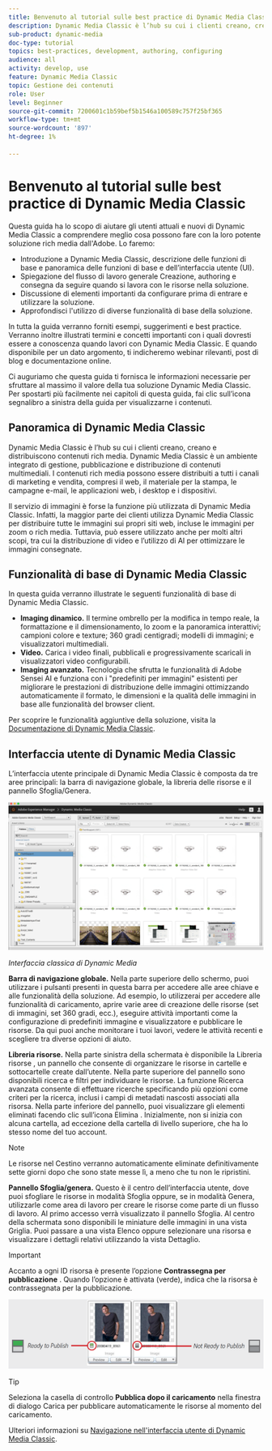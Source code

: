 ```yaml
---
title: Benvenuto al tutorial sulle best practice di Dynamic Media Classic
description: Dynamic Media Classic è l’hub su cui i clienti creano, creano e distribuiscono contenuti rich media. Questa esercitazione sulle best practice è stata creata per aiutare gli utenti attuali e nuovi di Dynamic Media Classic a comprendere meglio cosa possono fare con questa potente soluzione rich media di Adobe. In questa parte dell’esercitazione, scoprirai cos’è Dynamic Media Classic e consulta brevemente le sue funzionalità principali e l’interfaccia utente.
sub-product: dynamic-media
doc-type: tutorial
topics: best-practices, development, authoring, configuring
audience: all
activity: develop, use
feature: Dynamic Media Classic
topic: Gestione dei contenuti
role: User
level: Beginner
source-git-commit: 7200601c1b59bef5b1546a100589c757f25bf365
workflow-type: tm+mt
source-wordcount: '897'
ht-degree: 1%

---
```



# Benvenuto al tutorial sulle best practice di Dynamic Media Classic

Questa guida ha lo scopo di aiutare gli utenti attuali e nuovi di Dynamic Media Classic a comprendere meglio cosa possono fare con la loro potente soluzione rich media dall&#39;Adobe. Lo faremo:

- Introduzione a Dynamic Media Classic, descrizione delle funzioni di base e panoramica delle funzioni di base e dell’interfaccia utente (UI).
- Spiegazione del flusso di lavoro generale Creazione, authoring e consegna da seguire quando si lavora con le risorse nella soluzione.
- Discussione di elementi importanti da configurare prima di entrare e utilizzare la soluzione.
- Approfondisci l&#39;utilizzo di diverse funzionalità di base della soluzione.

In tutta la guida verranno forniti esempi, suggerimenti e best practice. Verranno inoltre illustrati termini e concetti importanti con i quali dovresti essere a conoscenza quando lavori con Dynamic Media Classic. E quando disponibile per un dato argomento, ti indicheremo webinar rilevanti, post di blog e documentazione online.

Ci auguriamo che questa guida ti fornisca le informazioni necessarie per sfruttare al massimo il valore della tua soluzione Dynamic Media Classic. Per spostarti più facilmente nei capitoli di questa guida, fai clic sull’icona segnalibro a sinistra della guida per visualizzarne i contenuti.

## Panoramica di Dynamic Media Classic

Dynamic Media Classic è l’hub su cui i clienti creano, creano e distribuiscono contenuti rich media. Dynamic Media Classic è un ambiente integrato di gestione, pubblicazione e distribuzione di contenuti multimediali. I contenuti rich media possono essere distribuiti a tutti i canali di marketing e vendita, compresi il web, il materiale per la stampa, le campagne e-mail, le applicazioni web, i desktop e i dispositivi.

Il servizio di immagini è forse la funzione più utilizzata di Dynamic Media Classic. Infatti, la maggior parte dei clienti utilizza Dynamic Media Classic per distribuire tutte le immagini sui propri siti web, incluse le immagini per zoom o rich media. Tuttavia, può essere utilizzato anche per molti altri scopi, tra cui la distribuzione di video e l’utilizzo di AI per ottimizzare le immagini consegnate.

## Funzionalità di base di Dynamic Media Classic

In questa guida verranno illustrate le seguenti funzionalità di base di Dynamic Media Classic.

- **Imaging dinamico.** Il termine ombrello per la modifica in tempo reale, la formattazione e il dimensionamento, lo zoom e la panoramica interattivi; campioni colore e texture; 360 gradi centigradi; modelli di immagini; e visualizzatori multimediali.
- **Video.** Carica i video finali, pubblicali e progressivamente scaricali in visualizzatori video configurabili.
- **Imaging avanzato.** Tecnologia che sfrutta le funzionalità di Adobe Sensei AI e funziona con i &quot;predefiniti per immagini&quot; esistenti per migliorare le prestazioni di distribuzione delle immagini ottimizzando automaticamente il formato, le dimensioni e la qualità delle immagini in base alle funzionalità del browser client.

Per scoprire le funzionalità aggiuntive della soluzione, visita la [Documentazione di Dynamic Media Classic](https://experienceleague.adobe.com/docs/dynamic-media-classic/using/intro/introduction.html).

## Interfaccia utente di Dynamic Media Classic

L’interfaccia utente principale di Dynamic Media Classic è composta da tre aree principali: la barra di navigazione globale, la libreria delle risorse e il pannello Sfoglia/Genera.

![immagine](assets/overview/overview-dmc-ui-ew.png)

_Interfaccia classica di Dynamic Media_

**Barra di navigazione globale.** Nella parte superiore dello schermo, puoi utilizzare i pulsanti presenti in questa barra per accedere alle aree chiave e alle funzionalità della soluzione. Ad esempio, lo utilizzerai per accedere alle funzionalità di caricamento, aprire varie aree di creazione delle risorse (set di immagini, set 360 gradi, ecc.), eseguire attività importanti come la configurazione di predefiniti immagine e visualizzatore e pubblicare le risorse. Da qui puoi anche monitorare i tuoi lavori, vedere le attività recenti e scegliere tra diverse opzioni di aiuto.

**Libreria risorse.** Nella parte sinistra della schermata è disponibile la Libreria risorse , un pannello che consente di organizzare le risorse in cartelle e sottocartelle create dall’utente. Nella parte superiore del pannello sono disponibili ricerca e filtri per individuare le risorse. La funzione Ricerca avanzata consente di effettuare ricerche specificando più opzioni come criteri per la ricerca, inclusi i campi di metadati nascosti associati alla risorsa. Nella parte inferiore del pannello, puoi visualizzare gli elementi eliminati facendo clic sull’icona Elimina . Inizialmente, non si inizia con alcuna cartella, ad eccezione della cartella di livello superiore, che ha lo stesso nome del tuo account.

>[!NOTE]
>
>Le risorse nel Cestino verranno automaticamente eliminate definitivamente sette giorni dopo che sono state messe lì, a meno che tu non le ripristini.

**Pannello Sfoglia/genera.** Questo è il centro dell’interfaccia utente, dove puoi sfogliare le risorse in modalità Sfoglia oppure, se in modalità Genera, utilizzarle come area di lavoro per creare le risorse come parte di un flusso di lavoro. Al primo accesso verrà visualizzato il pannello Sfoglia. Al centro della schermata sono disponibili le miniature delle immagini in una vista Griglia. Puoi passare a una vista Elenco oppure selezionare una risorsa e visualizzare i dettagli relativi utilizzando la vista Dettaglio.

>[!IMPORTANT]
>
>Accanto a ogni ID risorsa è presente l’opzione **Contrassegna per pubblicazione** . Quando l’opzione è attivata (verde), indica che la risorsa è contrassegnata per la pubblicazione.

![immagine](assets/overview/overview-mark-for-publish.png)

>[!TIP]
>
>Seleziona la casella di controllo **Pubblica dopo il caricamento** nella finestra di dialogo Carica per pubblicare automaticamente le risorse al momento del caricamento.

Ulteriori informazioni su [Navigazione nell&#39;interfaccia utente di Dynamic Media Classic](https://experienceleague.adobe.com/docs/dynamic-media-classic/using/getting-started/navigation-basics.html).
